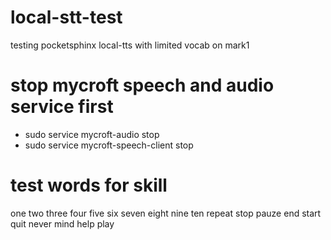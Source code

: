 # local-stt-test
testing pocketsphinx local-tts with limited vocab on mark1

# stop mycroft speech and audio service first
- sudo service mycroft-audio stop
- sudo service mycroft-speech-client stop


# test words for skill

one 
two 
three
four
five 
six
seven
eight 
nine
ten
repeat
stop
pauze
end
start
quit
never mind
help
play

